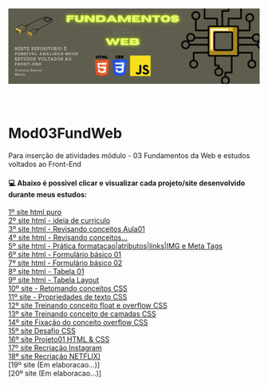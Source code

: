 <h1 align="center">
  <img src="Aula01/assets/banner.to.readme.fdweb.png" alt="logo" >

</h1>

<br>


# Mod03FundWeb
Para inserção de atividades módulo - 03 Fundamentos da Web e estudos voltados ao Front-End

#### :computer: Abaixo é possivel clicar e visualizar cada projeto/site desenvolvido durante meus estudos:

[1º site html puro](https://htmlpreview.github.io/?https://raw.githubusercontent.com/vntsmatos/Mod03FundWeb/main/Aula01/index.html)    
[2º site html - ideia de curriculo](https://htmlpreview.github.io/?https://github.com/vntsmatos/Mod03FundWeb/blob/main/Aula02/index.html)    
[3º site html - Revisando conceitos Aula01](https://htmlpreview.github.io/?https://github.com/vntsmatos/Mod03FundWeb/blob/main/Aula03/index.html)   
[4º site html - Revisando conceitos...](https://htmlpreview.github.io/?https://github.com/vntsmatos/Mod03FundWeb/blob/main/Aula04/index.html)  
[5º site html - Prática formatacao|atributos|links|IMG e Meta Tags](https://htmlpreview.github.io/?https://github.com/vntsmatos/Mod03FundWeb/blob/main/Aula05/index.html)     
[6º site html - Formulário básico 01](https://htmlpreview.github.io/?https://github.com/vntsmatos/Mod03FundWeb/blob/main/Formulario01/index.html)  
[7º site html - Formulário básico 02](https://htmlpreview.github.io/?https://github.com/vntsmatos/Mod03FundWeb/blob/main/Formulario02/form.html)    
[8º site html - Tabela 01](https://htmlpreview.github.io/?https://github.com/vntsmatos/Mod03FundWeb/blob/main/Tabelas01/tabela.html)   
[9º site html - Tabela Layout](https://htmlpreview.github.io/?https://github.com/vntsmatos/Mod03FundWeb/blob/main/Tabelas02/tabela-layout.html)   
[10º site - Retomando conceitos CSS](https://htmlpreview.github.io/?https://github.com/vntsmatos/Mod03FundWeb/blob/main/CSS/Apz01/index.html)   
[11º site - Propriedades de texto CSS](https://htmlpreview.github.io/?https://github.com/vntsmatos/Mod03FundWeb/blob/main/CSS/Apz02/propriedades-de-texto.html)  
[12º site Treinando conceito float e overflow CSS](https://htmlpreview.github.io/?https://github.com/vntsmatos/Mod03FundWeb/blob/main/CSS/Apz03/float-css.html)   
[13º site Treinando conceito de camadas CSS](https://htmlpreview.github.io/?https://github.com/vntsmatos/Mod03FundWeb/blob/main/CSS/Apz04/index.html)   
[14º site Fixação do conceito overflow CSS](https://htmlpreview.github.io/?https://github.com/vntsmatos/Mod03FundWeb/blob/main/CSS/Apz05/overflow.html)   
[15º site Desafio CSS](https://htmlpreview.github.io/?https://github.com/vntsmatos/Mod03FundWeb/blob/main/Exercicio/index.html)     
[16º site Projeto01 HTML & CSS](https://htmlpreview.github.io/?https://github.com/vntsmatos/Mod03FundWeb/blob/main/Projeto01/index.html)     
[17º site Recriação Instagram](https://htmlpreview.github.io/?https://github.com/vntsmatos/Mod03FundWeb/blob/main/RecriacaoInstagram/index.html)      
[18º site Recriação NETFLIX)](https://htmlpreview.github.io/?https://github.com/vntsmatos/Mod03FundWeb/blob/main/CloneFlix/index.html)     
[19º site (Em elaboracao...)]   
[20º site (Em elaboracao...)]   
